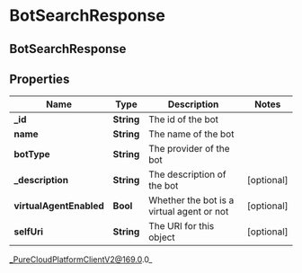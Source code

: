 # BotSearchResponse

## BotSearchResponse

## Properties

|Name | Type | Description | Notes|
|------------ | ------------- | ------------- | -------------|
| **_id** | **String** | The id of the bot | |
| **name** | **String** | The name of the bot | |
| **botType** | **String** | The provider of the bot | |
| **_description** | **String** | The description of the bot | [optional] |
| **virtualAgentEnabled** | **Bool** | Whether the bot is a virtual agent or not | [optional] |
| **selfUri** | **String** | The URI for this object | [optional] |



_PureCloudPlatformClientV2@169.0.0_
